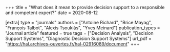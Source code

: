 +++
title = "What does it mean to provide decision support to a responsible and competent expert?"
date = 2020-08-12

[extra]
type = "journals"
authors = ["Antoine Richard", "Brice Mayag", "François Talbot", "Alexis Tsoukiàs", "Yves Meinard"]
publication_types = "Journal article"
featured = true
tags = ["Decision Analysis", "Decision Support Systems", "Diagnostic Decision Support Systems"]
url_pdf = "https://hal.archives-ouvertes.fr/hal-02916089/document"
+++
